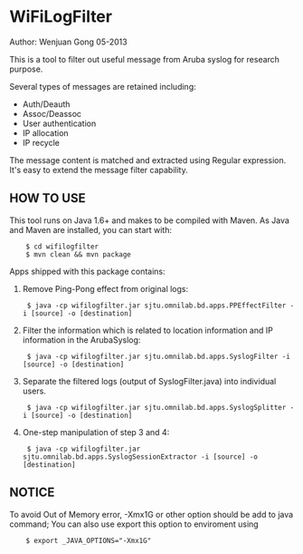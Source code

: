 WiFiLogFilter
===================

Author: Wenjuan Gong
05-2013

This is a tool to filter out useful message from Aruba syslog
for research purpose.

Several types of messages are retained including:
 * Auth/Deauth
 * Assoc/Deassoc
 * User authentication
 * IP allocation
 * IP recycle

The message content is matched and extracted using Regular expression.
It's easy to extend the message filter capability.


HOW TO USE
------------

This tool runs on Java 1.6+ and makes to be compiled with Maven.
As Java and Maven are installed, you can start with:

        $ cd wifilogfilter
        $ mvn clean && mvn package

Apps shipped with this package contains:

1. Remove Ping-Pong effect from original logs:

        $ java -cp wifilogfilter.jar sjtu.omnilab.bd.apps.PPEffectFilter -i [source] -o [destination]

2. Filter the information which is related to location information and IP information in the ArubaSyslog:

        $ java -cp wifilogfilter.jar sjtu.omnilab.bd.apps.SyslogFilter -i [source] -o [destination]

3. Separate the filtered logs (output of SyslogFilter.java) into individual users.

        $ java -cp wifilogfilter.jar sjtu.omnilab.bd.apps.SyslogSplitter -i [source] -o [destination]

4. One-step manipulation of step 3 and 4:

        $ java -cp wifilogfilter.jar sjtu.omnilab.bd.apps.SyslogSessionExtractor -i [source] -o [destination]

NOTICE
----------

To avoid Out of Memory error, -Xmx1G or other option should be add to java command;
You can also use export this option to enviroment using

        $ export _JAVA_OPTIONS="-Xmx1G"